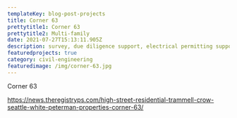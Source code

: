 ```yaml
---
templateKey: blog-post-projects
title: Corner 63
prettytitle1: Corner 63
prettytitle2: Multi-family
date: 2021-07-27T15:13:11.905Z
description: survey, due diligence support, electrical permitting support
featuredprojects: true
category: civil-engineering
featuredimage: /img/corner-63.jpg
---
```

Corner 63



<https://news.theregistryps.com/high-street-residential-trammell-crow-seattle-white-peterman-properties-corner-63/>